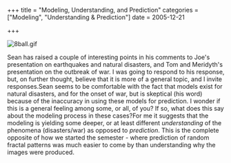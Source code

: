 +++
title = "Modeling, Understanding, and Prediction"
categories = ["Modeling", "Understanding & Prediction"]
date = 2005-12-21


+++

<img src="https://www.fractalog.com/gif/8ball.gif" alt="8ball.gif"/>

Sean has raised a couple of interesting points in his comments to Joe's presentation on earthquakes and natural disasters, and Tom and Meridyth's presentation on the outbreak of war. I was going to respond to his response, but, on further thought, believe that it is more of a general topic, and I invite responses.Sean seems to be comfortable with the fact that models exist for natural disasters, and for the onset of war, but is skeptical (his word) because of the inaccuracy in using these models for prediction. I wonder if this is a general feeling among some, or all, of you? If so, what does this say about the modeling process in these cases?For me it suggests that the modeling is yielding some deeper, or at least different <em>understanding</em> of the phenomena (disasters/war) as opposed to <em>prediction</em>. This is the complete opposite of how we started the semester - where prediction of random fractal patterns was much easier to come by than understanding why the images were produced. 
 
